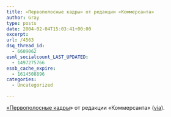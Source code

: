 ```yaml
---
title: «Первополосные кадры» от редакции «Коммерсанта»
author: Gray
type: posts
date: 2004-02-04T15:03:41+00:00
excerpt:
url: /4563
dsq_thread_id:
  - 6609062
esml_socialcount_LAST_UPDATED:
  - 1497275766
essb_cache_expire:
  - 1614508896
categories:
  - Uncategorized

---
```








[&#171;Первополосные кадры][1]&#187; от редакции &#171;Коммерсанта&#187; ([via][2]).

 [1]: http://www.kommersant.ru/photo/albums/albums-pages.html?album=2
 [2]: http://www.livejournal.com/users/1master